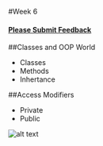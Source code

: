 #Week 6

#### [Please Submit Feedback][2]


##Classes and OOP World
- Classes
- Methods
- Inhertance

##Access Modifiers
- Private
- Public



![alt text](https://raw.github.com/TheNightPhoenix/AdvancedProgramming/master/week6/map.png "Class Mind Map")

[2]:https://docs.google.com/forms/d/1-oPlwu_OfXpBWdaN5_UEjuR3cY6MvtqJj_6AtgvwSWc
